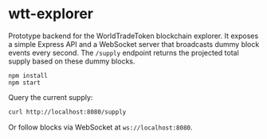 # wtt-explorer

Prototype backend for the WorldTradeToken blockchain explorer. It exposes a simple Express API and a WebSocket server that broadcasts dummy block events every second. The `/supply` endpoint returns the projected total supply based on these dummy blocks.

```
npm install
npm start
```

Query the current supply:

```bash
curl http://localhost:8080/supply
```

Or follow blocks via WebSocket at `ws://localhost:8080`.
